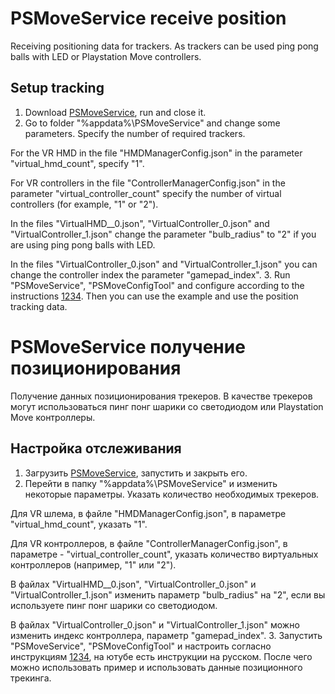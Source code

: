 ﻿# PSMoveService receive position
Receiving positioning data for trackers. As trackers can be used ping pong balls with LED or Playstation Move controllers.

## Setup tracking
1. Download [PSMoveService](https://github.com/cboulay/PSMoveService), run and close it.
2. Go to folder "%appdata%\PSMoveService" and change some parameters. Specify the number of required trackers.

For the VR HMD in the file "HMDManagerConfig.json" in the parameter "virtual_hmd_count", specify "1".

For VR controllers in the file "ControllerManagerConfig.json" in the parameter "virtual_controller_count" specify the number of virtual controllers (for example, "1" or "2").

In the files "VirtualHMD__0.json", "VirtualController_0.json" and "VirtualController_1.json" change the parameter "bulb_radius" to "2" if you are using ping pong balls with LED.

In the files "VirtualController_0.json" and "VirtualController_1.json" you can change the controller index the parameter "gamepad_index".
3. Run "PSMoveService", "PSMoveConfigTool" and configure according to the instructions [1](https://github.com/cboulay/PSMoveService/wiki/Virtual-HMDs)[2](https://github.com/HipsterSloth/PSVRTracker/wiki/Virtual-HMD-Setup)[3](https://github.com/cboulay/PSMoveService/wiki/Color-Filter-Calibration)[4](https://github.com/cboulay/PSMoveService/wiki/Tracker-Pose-Calibration).
Then you can use the example and use the position tracking data.

# PSMoveService получение позиционирования
Получение данных позиционирования трекеров. В качестве трекеров могут использоваться пинг понг шарики со светодиодом или Playstation Move контроллеры.

## Настройка отслеживания
1. Загрузить [PSMoveService](https://github.com/cboulay/PSMoveService), запустить и закрыть его.
2. Перейти в папку "%appdata%\PSMoveService" и изменить некоторые параметры. Указать количество необходимых трекеров.

Для VR шлема, в файле "HMDManagerConfig.json", в параметре "virtual_hmd_count", указать "1".

Для VR контроллеров, в файле "ControllerManagerConfig.json", в параметре - "virtual_controller_count", указать количество виртуальных контроллеров (например, "1" или "2").

В файлах "VirtualHMD__0.json", "VirtualController_0.json" и "VirtualController_1.json" изменить параметр "bulb_radius" на "2", если вы используете пинг понг шарики со светодиодом.

В файлах "VirtualController_0.json" и "VirtualController_1.json" можно изменить индекс контроллера, параметр "gamepad_index".
3. Запустить "PSMoveService", "PSMoveConfigTool" и настроить согласно инструкциям [1](https://github.com/cboulay/PSMoveService/wiki/Virtual-HMDs)[2](https://github.com/HipsterSloth/PSVRTracker/wiki/Virtual-HMD-Setup)[3](https://github.com/cboulay/PSMoveService/wiki/Color-Filter-Calibration)[4](https://github.com/cboulay/PSMoveService/wiki/Tracker-Pose-Calibration), на ютубе есть инструкции на русском.
После чего можно использовать пример и использовать данные позиционного трекинга.